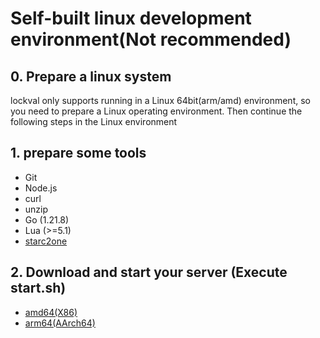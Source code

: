 # Self-built linux development environment(Not recommended)

## 0. Prepare a linux system
lockval only supports running in a Linux 64bit(arm/amd) environment, so you need to prepare a Linux operating environment. Then continue the following steps in the Linux environment

## 1. prepare some tools
- Git
- Node.js
- curl
- unzip
- Go (1.21.8)
- Lua (>=5.1)
- [starc2one](https://github.com/lockval/starc2one#INSTALLATION)




## 2. Download and start your server (Execute start.sh)

- [amd64(X86)](https://downloads.lockval.com/latest.amd64.linux.zip)
- [arm64(AArch64)](https://downloads.lockval.com/latest.arm64.linux.zip)



